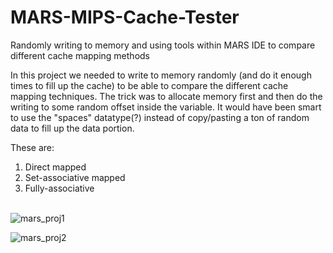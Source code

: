 # MARS-MIPS-Cache-Tester
Randomly writing to memory and using tools within MARS IDE to compare different cache mapping methods

In this project we needed to write to memory randomly (and do it enough times to fill up the cache) to be able to compare the different cache mapping techniques.  The trick was to allocate memory first and then do the writing to some random offset inside the variable.  It would have been smart to use the "spaces" datatype(?) instead of copy/pasting a ton of random data to fill up the data portion.  

These are: <br />
1) Direct mapped <br />
2) Set-associative mapped <br />
3) Fully-associative <br /> <br />

![mars_proj1](https://s1.postimg.org/sxos6erxn/mars_proj1.png) <br />

![mars_proj2](https://s1.postimg.org/aw5n8lxwr/mars_proj2.png)
